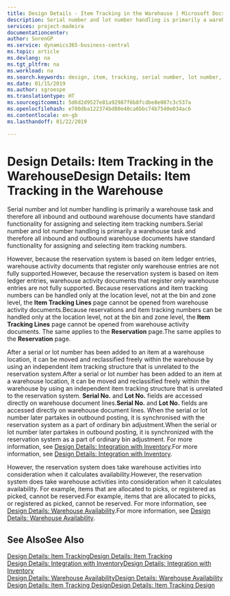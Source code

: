 ```yaml
---
title: Design Details - Item Tracking in the Warehouse | Microsoft Docs
description: Serial number and lot number handling is primarily a warehouse task and therefore all inbound and outbound warehouse documents have standard functionality for assigning and selecting item tracking numbers. However, because the reservation system is based on item ledger entries, warehouse activity documents that register only warehouse entries are not fully supported.
services: project-madeira
documentationcenter: 
author: SorenGP
ms.service: dynamics365-business-central
ms.topic: article
ms.devlang: na
ms.tgt_pltfrm: na
ms.workload: na
ms.search.keywords: design, item, tracking, serial number, lot number, outbound documents
ms.date: 01/15/2019
ms.author: sgroespe
ms.translationtype: HT
ms.sourcegitcommit: 5d6d2d9527e81a92987f6b8fcdbe8e087c3c537a
ms.openlocfilehash: e780dba122374bd80e48ca6bbc74b7540e034ac6
ms.contentlocale: en-gb
ms.lasthandoff: 01/22/2019

---
```

# <a name="design-details-item-tracking-in-the-warehouse"></a><span data-ttu-id="aad36-104">Design Details: Item Tracking in the Warehouse</span><span class="sxs-lookup"><span data-stu-id="aad36-104">Design Details: Item Tracking in the Warehouse</span></span>
<span data-ttu-id="aad36-105">Serial number and lot number handling is primarily a warehouse task and therefore all inbound and outbound warehouse documents have standard functionality for assigning and selecting item tracking numbers.</span><span class="sxs-lookup"><span data-stu-id="aad36-105">Serial number and lot number handling is primarily a warehouse task and therefore all inbound and outbound warehouse documents have standard functionality for assigning and selecting item tracking numbers.</span></span>  

<span data-ttu-id="aad36-106">However, because the reservation system is based on item ledger entries, warehouse activity documents that register only warehouse entries are not fully supported.</span><span class="sxs-lookup"><span data-stu-id="aad36-106">However, because the reservation system is based on item ledger entries, warehouse activity documents that register only warehouse entries are not fully supported.</span></span> <span data-ttu-id="aad36-107">Because reservations and item tracking numbers can be handled only at the location level, not at the bin and zone level, the **Item Tracking Lines** page cannot be opened from warehouse activity documents.</span><span class="sxs-lookup"><span data-stu-id="aad36-107">Because reservations and item tracking numbers can be handled only at the location level, not at the bin and zone level, the **Item Tracking Lines** page cannot be opened from warehouse activity documents.</span></span> <span data-ttu-id="aad36-108">The same applies to the **Reservation** page.</span><span class="sxs-lookup"><span data-stu-id="aad36-108">The same applies to the **Reservation** page.</span></span>  

<span data-ttu-id="aad36-109">After a serial or lot number has been added to an item at a warehouse location, it can be moved and reclassified freely within the warehouse by using an independent item tracking structure that is unrelated to the reservation system.</span><span class="sxs-lookup"><span data-stu-id="aad36-109">After a serial or lot number has been added to an item at a warehouse location, it can be moved and reclassified freely within the warehouse by using an independent item tracking structure that is unrelated to the reservation system.</span></span> <span data-ttu-id="aad36-110">**Serial No.** and **Lot No.** fields are accessed directly on warehouse document lines.</span><span class="sxs-lookup"><span data-stu-id="aad36-110">**Serial No.** and **Lot No.** fields are accessed directly on warehouse document lines.</span></span> <span data-ttu-id="aad36-111">When the serial or lot number later partakes in outbound posting, it is synchronised with the reservation system as a part of ordinary bin adjustment.</span><span class="sxs-lookup"><span data-stu-id="aad36-111">When the serial or lot number later partakes in outbound posting, it is synchronized with the reservation system as a part of ordinary bin adjustment.</span></span> <span data-ttu-id="aad36-112">For more information, see [Design Details: Integration with Inventory](design-details-integration-with-inventory.md).</span><span class="sxs-lookup"><span data-stu-id="aad36-112">For more information, see [Design Details: Integration with Inventory](design-details-integration-with-inventory.md).</span></span>  

<span data-ttu-id="aad36-113">However, the reservation system does take warehouse activities into consideration when it calculates availability.</span><span class="sxs-lookup"><span data-stu-id="aad36-113">However, the reservation system does take warehouse activities into consideration when it calculates availability.</span></span> <span data-ttu-id="aad36-114">For example, items that are allocated to picks, or registered as picked, cannot be reserved.</span><span class="sxs-lookup"><span data-stu-id="aad36-114">For example, items that are allocated to picks, or registered as picked, cannot be reserved.</span></span> <span data-ttu-id="aad36-115">For more information, see [Design Details: Warehouse Availability](design-details-availability-in-the-warehouse.md).</span><span class="sxs-lookup"><span data-stu-id="aad36-115">For more information, see [Design Details: Warehouse Availability](design-details-availability-in-the-warehouse.md).</span></span>

## <a name="see-also"></a><span data-ttu-id="aad36-116">See Also</span><span class="sxs-lookup"><span data-stu-id="aad36-116">See Also</span></span>  
[<span data-ttu-id="aad36-117">Design Details: Item Tracking</span><span class="sxs-lookup"><span data-stu-id="aad36-117">Design Details: Item Tracking</span></span>](design-details-item-tracking.md)  
[<span data-ttu-id="aad36-118">Design Details: Integration with Inventory</span><span class="sxs-lookup"><span data-stu-id="aad36-118">Design Details: Integration with Inventory</span></span>](design-details-integration-with-inventory.md)  
[<span data-ttu-id="aad36-119">Design Details: Warehouse Availability</span><span class="sxs-lookup"><span data-stu-id="aad36-119">Design Details: Warehouse Availability</span></span>](design-details-availability-in-the-warehouse.md)  
[<span data-ttu-id="aad36-120">Design Details: Item Tracking Design</span><span class="sxs-lookup"><span data-stu-id="aad36-120">Design Details: Item Tracking Design</span></span>](design-details-item-tracking-design.md)

